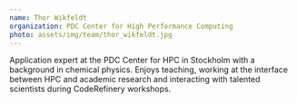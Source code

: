 ```yaml
---
name: Thor Wikfeldt
organization: PDC Center for High Performance Computing
photo: assets/img/team/thor_wikfeldt.jpg
---
```


Application expert at the PDC
Center for HPC in Stockholm with a background in chemical physics.
Enjoys teaching, working at the interface between HPC and academic research and interacting
with talented scientists during CodeRefinery workshops.

